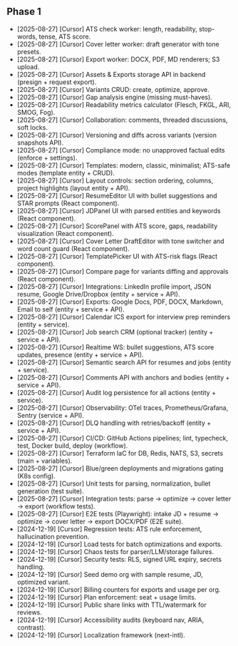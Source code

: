 ## Phase 1
- [2025-08-27] [Cursor] ATS check worker: length, readability, stop-words, tense, ATS score.
- [2025-08-27] [Cursor] Cover letter worker: draft generator with tone presets.
- [2025-08-27] [Cursor] Export worker: DOCX, PDF, MD renderers; S3 upload.
- [2025-08-27] [Cursor] Assets & Exports storage API in backend (presign + request export).
- [2025-08-27] [Cursor] Variants CRUD: create, optimize, approve.
- [2025-08-27] [Cursor] Gap analysis engine (missing must-haves).
- [2025-08-27] [Cursor] Readability metrics calculator (Flesch, FKGL, ARI, SMOG, Fog).
- [2025-08-27] [Cursor] Collaboration: comments, threaded discussions, soft locks.
- [2025-08-27] [Cursor] Versioning and diffs across variants (version snapshots API).
- [2025-08-27] [Cursor] Compliance mode: no unapproved factual edits (enforce + settings).
- [2025-08-27] [Cursor] Templates: modern, classic, minimalist; ATS-safe modes (template entity + CRUD).
- [2025-08-27] [Cursor] Layout controls: section ordering, columns, project highlights (layout entity + API).
- [2025-08-27] [Cursor] ResumeEditor UI with bullet suggestions and STAR prompts (React component).
- [2025-08-27] [Cursor] JDPanel UI with parsed entities and keywords (React component).
- [2025-08-27] [Cursor] ScorePanel with ATS score, gaps, readability visualization (React component).
- [2025-08-27] [Cursor] Cover Letter DraftEditor with tone switcher and word count guard (React component).
- [2025-08-27] [Cursor] TemplatePicker UI with ATS-risk flags (React component).
- [2025-08-27] [Cursor] Compare page for variants diffing and approvals (React component).
- [2025-08-27] [Cursor] Integrations: LinkedIn profile import, JSON resume, Google Drive/Dropbox (entity + service + API).
- [2025-08-27] [Cursor] Exports: Google Docs, PDF, DOCX, Markdown, Email to self (entity + service + API).
- [2025-08-27] [Cursor] Calendar ICS export for interview prep reminders (entity + service).
- [2025-08-27] [Cursor] Job search CRM (optional tracker) (entity + service + API).
- [2025-08-27] [Cursor] Realtime WS: bullet suggestions, ATS score updates, presence (entity + service + API).
- [2025-08-27] [Cursor] Semantic search API for resumes and jobs (entity + service).
- [2025-08-27] [Cursor] Comments API with anchors and bodies (entity + service + API).
- [2025-08-27] [Cursor] Audit log persistence for all actions (entity + service).
- [2025-08-27] [Cursor] Observability: OTel traces, Prometheus/Grafana, Sentry (service + API).
- [2025-08-27] [Cursor] DLQ handling with retries/backoff (entity + service + API).
- [2025-08-27] [Cursor] CI/CD: GitHub Actions pipelines; lint, typecheck, test, Docker build, deploy (workflow).
- [2025-08-27] [Cursor] Terraform IaC for DB, Redis, NATS, S3, secrets (main + variables).
- [2025-08-27] [Cursor] Blue/green deployments and migrations gating (K8s config).
- [2025-08-27] [Cursor] Unit tests for parsing, normalization, bullet generation (test suite).
- [2025-08-27] [Cursor] Integration tests: parse → optimize → cover letter → export (workflow tests).
- [2025-08-27] [Cursor] E2E tests (Playwright): intake JD + resume → optimize → cover letter → export DOCX/PDF (E2E suite).
- [2024-12-19] [Cursor] Regression tests: ATS rule enforcement, hallucination prevention.
- [2024-12-19] [Cursor] Load tests for batch optimizations and exports.
- [2024-12-19] [Cursor] Chaos tests for parser/LLM/storage failures.
- [2024-12-19] [Cursor] Security tests: RLS, signed URL expiry, secrets handling.
- [2024-12-19] [Cursor] Seed demo org with sample resume, JD, optimized variant.
- [2024-12-19] [Cursor] Billing counters for exports and usage per org.
- [2024-12-19] [Cursor] Plan enforcement: seat + usage limits.
- [2024-12-19] [Cursor] Public share links with TTL/watermark for reviews.
- [2024-12-19] [Cursor] Accessibility audits (keyboard nav, ARIA, contrast).
- [2024-12-19] [Cursor] Localization framework (next-intl).
